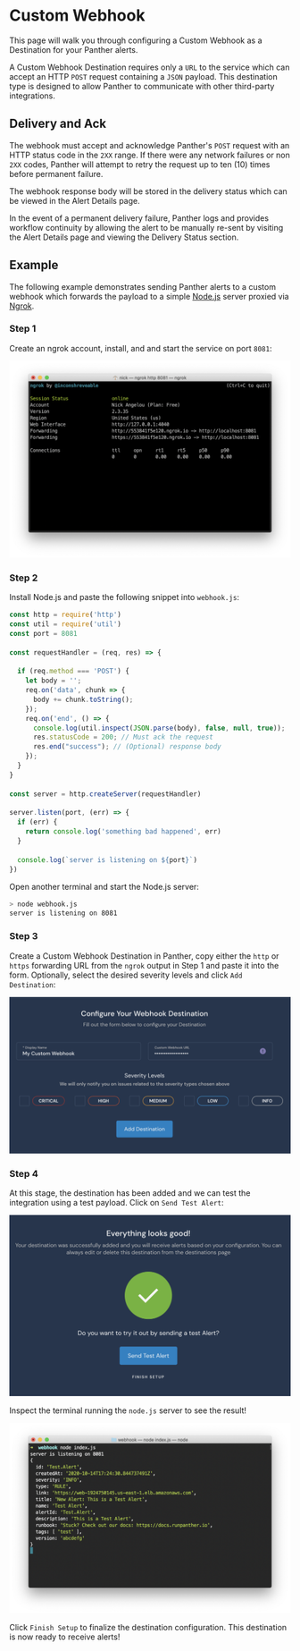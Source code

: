 # Custom Webhook

This page will walk you through configuring a Custom Webhook as a Destination for your Panther alerts.

A Custom Webhook Destination requires only a `URL` to the service which can accept an HTTP `POST` request containing a `JSON` payload. This destination type is designed to allow Panther to communicate with other third-party integrations.

## Delivery and Ack

The webhook must accept and acknowledge Panther's `POST` request with an HTTP status code in the `2XX` range. If there were any network failures or non `2XX` codes, Panther will attempt to retry the request up to ten \(10\) times before permanent failure.

The webhook response body will be stored in the delivery status which can be viewed in the Alert Details page.

In the event of a permanent delivery failure, Panther logs and provides workflow continuity by allowing the alert to be manually re-sent by visiting the Alert Details page and viewing the Delivery Status section.

## Example

The following example demonstrates sending Panther alerts to a custom webhook which forwards the payload to a simple [Node.js](https://nodejs.org/en/) server proxied via [Ngrok](https://ngrok.com/).

### Step 1

Create an ngrok account, install, and and start the service on port `8081`:

![](../.gitbook/assets/webhook1.png)

### Step 2

Install Node.js and paste the following snippet into `webhook.js`:

```javascript
const http = require('http')
const util = require('util')
const port = 8081

const requestHandler = (req, res) => {

  if (req.method === 'POST') {
    let body = '';
    req.on('data', chunk => {
      body += chunk.toString();
    });
    req.on('end', () => {
      console.log(util.inspect(JSON.parse(body), false, null, true));
      res.statusCode = 200; // Must ack the request
      res.end("success"); // (Optional) response body
    });
  }
}

const server = http.createServer(requestHandler)

server.listen(port, (err) => {
  if (err) {
    return console.log('something bad happened', err)
  }

  console.log(`server is listening on ${port}`)
})
```

Open another terminal and start the Node.js server:

```bash
> node webhook.js
server is listening on 8081
```

### Step 3

Create a Custom Webhook Destination in Panther, copy either the `http` or `https` forwarding URL from the `ngrok` output in Step 1 and paste it into the form. Optionally, select the desired severity levels and click `Add Destination`:

![](../.gitbook/assets/webhook2.png)

### Step 4

At this stage, the destination has been added and we can test the integration using a test payload. Click on `Send Test Alert`:

![](../.gitbook/assets/webhook3.png)

Inspect the terminal running the `node.js` server to see the result!

![](../.gitbook/assets/webhook4.png)

Click `Finish Setup` to finalize the destination configuration. This destination is now ready to receive alerts!

